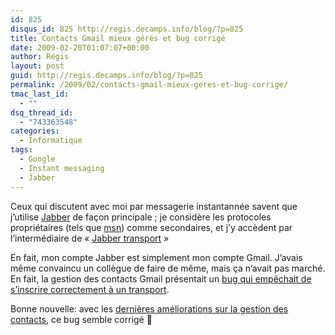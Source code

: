```yaml
---
id: 825
disqus_id: 825 http://regis.decamps.info/blog/?p=825
title: Contacts Gmail mieux gérés et bug corrigé
date: 2009-02-20T01:07:07+00:00
author: Régis
layout: post
guid: http://regis.decamps.info/blog/?p=825
permalink: /2009/02/contacts-gmail-mieux-geres-et-bug-corrige/
tmac_last_id:
  - ""
dsq_thread_id:
  - "743363548"
categories:
  - Informatique
tags:
  - Google
  - Instant messaging
  - Jabber
---
```

Ceux qui discutent avec moi par messagerie instantannée savent que j’utilise [Jabber](http://www.jabber.org/) de façon principale ; je considère les protocoles propriétaires (tels que [msn](http://fr.wikipedia.org/wiki/Windows_Live_Messenger)) comme secondaires, et j’y accèdent par l’intermédiaire de « [Jabber transport](http://fr.wikipedia.org/wiki/Jabber#Transports) »

En fait, mon compte Jabber est simplement mon compte Gmail. J’avais même convaincu un collègue de faire de même, mais ça n’avait pas marché. En fait, la gestion des contacts Gmail présentait un [bug qui empêchait de s’inscrire correctement à un transport](http://www.google.com/support/forum/p/Talk/thread?tid=28ea57ad8c3ad591&hl=en).

Bonne nouvelle: avec les [dernières améliorations sur la gestion des contacts](http://gmailblog.blogspot.com/2009/02/four-changes-to-gmail-contacts.html), ce bug semble corrigé 🙂
